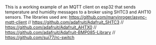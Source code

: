 This is a working example of an MQTT client on esp32 that sends temperature and humidity messages to a broker using SHTC3 and AHT10 sensors. The libraries used are:
https://github.com/marvinroger/async-mqtt-client  //
https://github.com/adafruit/Adafruit_SHTC3  //
https://github.com/adafruit/Adafruit_AHTX0  //
https://github.com/adafruit/Adafruit-BMP085-Library  //
https://github.com/sui77/rc-switch
